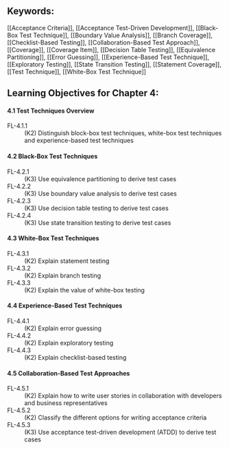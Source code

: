 
## Keywords:
[[Acceptance Criteria]], [[Acceptance Test-Driven Development]], [[Black-Box Test Technique]],  [[Boundary Value Analysis]], [[Branch Coverage]], [[Checklist-Based Testing]], [[Collaboration-Based Test Approach]], [[Coverage]], [[Coverage Item]], [[Decision Table Testing]], [[Equivalence Partitioning]], [[Error Guessing]], [[Experience-Based Test Technique]], [[Exploratory Testing]], [[State Transition Testing]], [[Statement Coverage]], [[Test Technique]], [[White-Box Test Technique]]

## Learning Objectives for Chapter 4: 

#### 4.1 Test Techniques Overview
<dl>
	<dt>FL-4.1.1</dt>
	<dd>(K2) Distinguish block-box test techniques, white-box test techniques and experience-based test techniques</dd>
</dl>

#### 4.2 Black-Box Test Techniques

<dl>
	<dt>FL-4.2.1</dt>
	<dd>(K3) Use equivalence partitioning to derive test cases</dd>
	<dt>FL-4.2.2</dt>
	<dd>(K3) Use boundary value analysis to derive test cases</dd>
	<dt>FL-4.2.3</dt>
	<dd>(K3) Use decision table testing to derive test cases</dd>
	<dt>FL-4.2.4</dt>
	<dd>(K3) Use state transition testing to derive test cases</dd>
</dl>

#### 4.3 White-Box Test Techniques

<dl>
	<dt>FL-4.3.1</dt>
	<dd>(K2) Explain statement testing</dd>
	<dt>FL-4.3.2</dt>
	<dd>(K2) Explain branch testing</dd>
	<dt>FL-4.3.3</dt>
	<dd>(K2) Explain the value of white-box testing</dd>
</dl>

#### 4.4 Experience-Based Test Techniques

<dl>
	<dt>FL-4.4.1</dt>
	<dd>(K2) Explain error guessing</dd>
	<dt>FL-4.4.2</dt>
	<dd>(K2) Explain exploratory testing</dd>
	<dt>FL-4.4.3</dt>
	<dd>(K2) Explain checklist-based testing</dd>
</dl>

#### 4.5 Collaboration-Based Test Approaches

<dl>
	<dt>FL-4.5.1</dt>
	<dd>(K2) Explain how to write user stories in collaboration with developers and business representatives</dd>
	<dt>FL-4.5.2</dt>
	<dd>(K2) Classify the different options for writing acceptance criteria</dd>
	<dt>FL-4.5.3</dt>
	<dd>(K3) Use acceptance test-driven development (ATDD) to derive test cases</dd>
</dl>